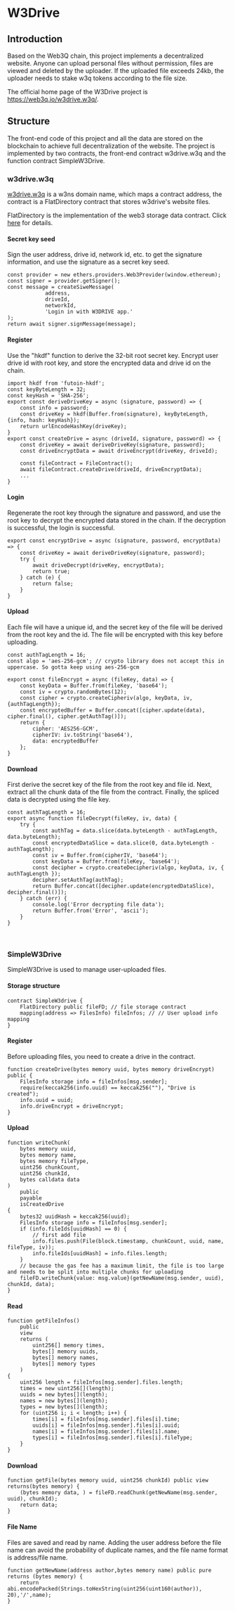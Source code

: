 # W3Drive

## Introduction
Based on the Web3Q chain, this project implements a decentralized website. Anyone can upload personal files without permission,
files are viewed and deleted by the uploader. If the uploaded file exceeds 24kb, the uploader needs to stake w3q tokens according to the file size.
   
The official home page of the W3Drive project is https://web3q.io/w3drive.w3q/.


## Structure
The front-end code of this project and all the data are stored on the blockchain to achieve full decentralization of the website. 
The project is implemented by two contracts, the front-end contract w3drive.w3q and the function contract SimpleW3Drive.

### w3drive.w3q
[w3drive.w3q](https://web3q.io/w3ns.w3q/#/domains/w3drive.w3q) is a w3ns domain name, which maps a contract address, 
the contract is a FlatDirectory contract that stores w3drive's website files.

FlatDirectory is the implementation of the web3 storage data contract. Click [here](https://docs.web3q.io/tutorials/migrate-your-website-to-web3q-in-5-mins) for details.

#### Secret key seed
Sign the user address, drive id, network id, etc. to get the signature information, and use the signature as a secret key seed.
```
const provider = new ethers.providers.Web3Provider(window.ethereum);
const signer = provider.getSigner();
const message = createSiweMessage(
            address,
            driveId,
            networkId,
            'Login in with W3DRIVE app.'
);
return await signer.signMessage(message);
```

#### Register
Use the "hkdf" function to derive the 32-bit root secret key. Encrypt user drive id with root key, 
and store the encrypted data and drive id on the chain.
```
import hkdf from 'futoin-hkdf';
const keyByteLength = 32;
const keyHash = 'SHA-256';
export const deriveDriveKey = async (signature, password) => {
	const info = password;
	const driveKey = hkdf(Buffer.from(signature), keyByteLength, {info, hash: keyHash});
	return urlEncodeHashKey(driveKey);
}
export const createDrive = async (driveId, signature, password) => {
    const driveKey = await deriveDriveKey(signature, password);
    const driveEncryptData = await driveEncrypt(driveKey, driveId);

    const fileContract = FileContract();
    await fileContract.createDrive(driveId, driveEncryptData);
    ...
}
```

#### Login
Regenerate the root key through the signature and password, and use the root key to decrypt the
encrypted data stored in the chain. If the decryption is successful, the login is successful.
```
export const encryptDrive = async (signature, password, encryptData) => {
    const driveKey = await deriveDriveKey(signature, password);
    try {
        await driveDecrypt(driveKey, encryptData);
        return true;
    } catch (e) {
        return false;
    }
}
```

#### Upload
Each file will have a unique id, and the secret key of the file will be derived from the root key and the id.
The file will be encrypted with this key before uploading.
```
const authTagLength = 16;
const algo = 'aes-256-gcm'; // crypto library does not accept this in uppercase. So gotta keep using aes-256-gcm

export const fileEncrypt = async (fileKey, data) => {
	const keyData = Buffer.from(fileKey, 'base64');
	const iv = crypto.randomBytes(12);
	const cipher = crypto.createCipheriv(algo, keyData, iv, {authTagLength});
	const encryptedBuffer = Buffer.concat([cipher.update(data), cipher.final(), cipher.getAuthTag()]);
	return {
		cipher: 'AES256-GCM',
		cipherIV: iv.toString('base64'),
		data: encryptedBuffer
	};
}
```

#### Download
First derive the secret key of the file from the root key and file id. Next, extract all the chunk data of the file from 
the contract. Finally, the spliced data is decrypted using the file key.
```
const authTagLength = 16;
export async function fileDecrypt(fileKey, iv, data) {
	try {
		const authTag = data.slice(data.byteLength - authTagLength, data.byteLength);
		const encryptedDataSlice = data.slice(0, data.byteLength - authTagLength);
		const iv = Buffer.from(cipherIV, 'base64');
		const keyData = Buffer.from(fileKey, 'base64');
		const decipher = crypto.createDecipheriv(algo, keyData, iv, { authTagLength });
		decipher.setAuthTag(authTag);
		return Buffer.concat([decipher.update(encryptedDataSlice), decipher.final()]);
	} catch (err) {
		console.log('Error decrypting file data');
		return Buffer.from('Error', 'ascii');
	}
}
```
<br>

### SimpleW3Drive
SimpleW3Drive is used to manage user-uploaded files.

#### Storage structure
```
contract SimpleW3drive {
    FlatDirectory public fileFD; // file storage contract
    mapping(address => FilesInfo) fileInfos; // // User upload info mapping
}
```

#### Register
Before uploading files, you need to create a drive in the contract.
```
function createDrive(bytes memory uuid, bytes memory driveEncrypt) public {
    FilesInfo storage info = fileInfos[msg.sender];
    require(keccak256(info.uuid) == keccak256(""), "Drive is created");
    info.uuid = uuid;
    info.driveEncrypt = driveEncrypt;
}
```

#### Upload
```
function writeChunk(
    bytes memory uuid, 
    bytes memory name, 
    bytes memory fileType, 
    uint256 chunkCount, 
    uint256 chunkId, 
    bytes calldata data
)
    public
    payable
    isCreatedDrive
{
    bytes32 uuidHash = keccak256(uuid);
    FilesInfo storage info = fileInfos[msg.sender];
    if (info.fileIds[uuidHash] == 0) {
        // first add file
        info.files.push(File(block.timestamp, chunkCount, uuid, name, fileType, iv));
        info.fileIds[uuidHash] = info.files.length;
    }
    // because the gas fee has a maximum limit, the file is too large and needs to be split into multiple chunks for uploading
    fileFD.writeChunk{value: msg.value}(getNewName(msg.sender, uuid), chunkId, data);
}
```

#### Read
```
function getFileInfos()
    public
    view
    returns (
        uint256[] memory times,
        bytes[] memory uuids,
        bytes[] memory names,
        bytes[] memory types
    )
{
    uint256 length = fileInfos[msg.sender].files.length;
    times = new uint256[](length);
    uuids = new bytes[](length);
    names = new bytes[](length);
    types = new bytes[](length);
    for (uint256 i; i < length; i++) {
        times[i] = fileInfos[msg.sender].files[i].time;
        uuids[i] = fileInfos[msg.sender].files[i].uuid;
        names[i] = fileInfos[msg.sender].files[i].name;
        types[i] = fileInfos[msg.sender].files[i].fileType;
    }
}
```

#### Download
```
function getFile(bytes memory uuid, uint256 chunkId) public view returns(bytes memory) {
    (bytes memory data, ) = fileFD.readChunk(getNewName(msg.sender, uuid), chunkId);
    return data;
}
```

#### File Name
Files are saved and read by name. Adding the user address before the file name can avoid 
the probability of duplicate names, and the file name format is address/file name.
```
function getNewName(address author,bytes memory name) public pure returns (bytes memory) {
    return abi.encodePacked(Strings.toHexString(uint256(uint160(author)), 20),'/',name);
}
```
